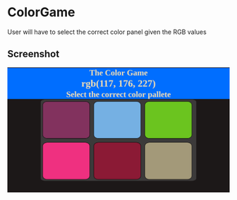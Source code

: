 # ColorGame
User will have to select the correct color panel given the RGB values

## Screenshot

<img src="https://github.com/akashraj97/ColorGame/blob/master/DeepinScreenshot_google-chrome_20190603120417.png?raw=true"></img>
